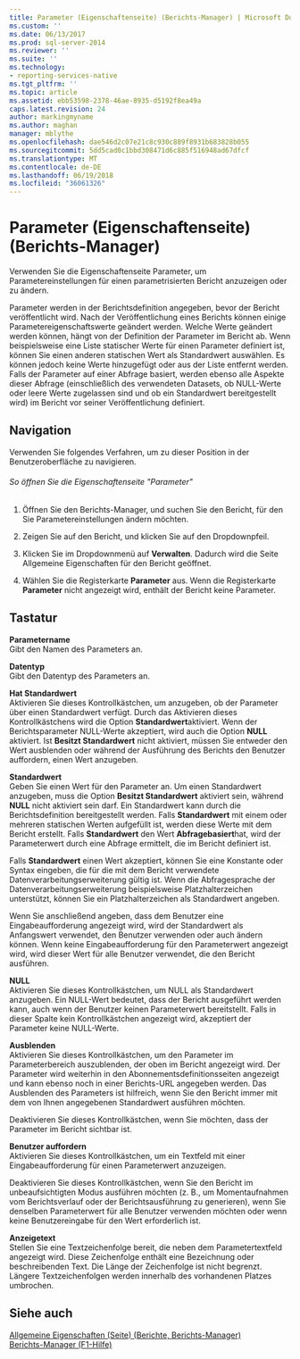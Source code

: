 ```yaml
---
title: Parameter (Eigenschaftenseite) (Berichts-Manager) | Microsoft Docs
ms.custom: ''
ms.date: 06/13/2017
ms.prod: sql-server-2014
ms.reviewer: ''
ms.suite: ''
ms.technology:
- reporting-services-native
ms.tgt_pltfrm: ''
ms.topic: article
ms.assetid: ebb53598-2378-46ae-8935-d5192f8ea49a
caps.latest.revision: 24
author: markingmyname
ms.author: maghan
manager: mblythe
ms.openlocfilehash: dae546d2c07e21c8c930c889f8931b683828b055
ms.sourcegitcommit: 5dd5cad0c1bbd308471d6c885f516948ad67dfcf
ms.translationtype: MT
ms.contentlocale: de-DE
ms.lasthandoff: 06/19/2018
ms.locfileid: "36061326"
---
```

# <a name="parameters-properties-page-report-manager"></a>Parameter (Eigenschaftenseite) (Berichts-Manager)
  Verwenden Sie die Eigenschaftenseite Parameter, um Parametereinstellungen für einen parametrisierten Bericht anzuzeigen oder zu ändern.  
  
 Parameter werden in der Berichtsdefinition angegeben, bevor der Bericht veröffentlicht wird. Nach der Veröffentlichung eines Berichts können einige Parametereigenschaftswerte geändert werden. Welche Werte geändert werden können, hängt von der Definition der Parameter im Bericht ab. Wenn beispielsweise eine Liste statischer Werte für einen Parameter definiert ist, können Sie einen anderen statischen Wert als Standardwert auswählen. Es können jedoch keine Werte hinzugefügt oder aus der Liste entfernt werden. Falls der Parameter auf einer Abfrage basiert, werden ebenso alle Aspekte dieser Abfrage (einschließlich des verwendeten Datasets, ob NULL-Werte oder leere Werte zugelassen sind und ob ein Standardwert bereitgestellt wird) im Bericht vor seiner Veröffentlichung definiert.  
  
## <a name="navigation"></a>Navigation  
 Verwenden Sie folgendes Verfahren, um zu dieser Position in der Benutzeroberfläche zu navigieren.  
  
###### <a name="to-open-the-parameters-properties-page"></a>So öffnen Sie die Eigenschaftenseite "Parameter"  
  
1.  Öffnen Sie den Berichts-Manager, und suchen Sie den Bericht, für den Sie Parametereinstellungen ändern möchten.  
  
2.  Zeigen Sie auf den Bericht, und klicken Sie auf den Dropdownpfeil.  
  
3.  Klicken Sie im Dropdownmenü auf **Verwalten**. Dadurch wird die Seite Allgemeine Eigenschaften für den Bericht geöffnet.  
  
4.  Wählen Sie die Registerkarte **Parameter** aus. Wenn die Registerkarte **Parameter** nicht angezeigt wird, enthält der Bericht keine Parameter.  
  
## <a name="options"></a>Tastatur  
 **Parametername**  
 Gibt den Namen des Parameters an.  
  
 **Datentyp**  
 Gibt den Datentyp des Parameters an.  
  
 **Hat Standardwert**  
 Aktivieren Sie dieses Kontrollkästchen, um anzugeben, ob der Parameter über einen Standardwert verfügt. Durch das Aktivieren dieses Kontrollkästchens wird die Option **Standardwert**aktiviert. Wenn der Berichtsparameter NULL-Werte akzeptiert, wird auch die Option **NULL** aktiviert. Ist **Besitzt Standardwert** nicht aktiviert, müssen Sie entweder den Wert ausblenden oder während der Ausführung des Berichts den Benutzer auffordern, einen Wert anzugeben.  
  
 **Standardwert**  
 Geben Sie einen Wert für den Parameter an. Um einen Standardwert anzugeben, muss die Option **Besitzt Standardwert** aktiviert sein, während **NULL** nicht aktiviert sein darf. Ein Standardwert kann durch die Berichtsdefinition bereitgestellt werden. Falls **Standardwert** mit einem oder mehreren statischen Werten aufgefüllt ist, werden diese Werte mit dem Bericht erstellt. Falls **Standardwert** den Wert **Abfragebasiert**hat, wird der Parameterwert durch eine Abfrage ermittelt, die im Bericht definiert ist.  
  
 Falls **Standardwert** einen Wert akzeptiert, können Sie eine Konstante oder Syntax eingeben, die für die mit dem Bericht verwendete Datenverarbeitungserweiterung gültig ist. Wenn die Abfragesprache der Datenverarbeitungserweiterung beispielsweise Platzhalterzeichen unterstützt, können Sie ein Platzhalterzeichen als Standardwert angeben.  
  
 Wenn Sie anschließend angeben, dass dem Benutzer eine Eingabeaufforderung angezeigt wird, wird der Standardwert als Anfangswert verwendet, den Benutzer verwenden oder auch ändern können. Wenn keine Eingabeaufforderung für den Parameterwert angezeigt wird, wird dieser Wert für alle Benutzer verwendet, die den Bericht ausführen.  
  
 **NULL**  
 Aktivieren Sie dieses Kontrollkästchen, um NULL als Standardwert anzugeben. Ein NULL-Wert bedeutet, dass der Bericht ausgeführt werden kann, auch wenn der Benutzer keinen Parameterwert bereitstellt. Falls in dieser Spalte kein Kontrollkästchen angezeigt wird, akzeptiert der Parameter keine NULL-Werte.  
  
 **Ausblenden**  
 Aktivieren Sie dieses Kontrollkästchen, um den Parameter im Parameterbereich auszublenden, der oben im Bericht angezeigt wird. Der Parameter wird weiterhin in den Abonnementsdefinitionsseiten angezeigt und kann ebenso noch in einer Berichts-URL angegeben werden. Das Ausblenden des Parameters ist hilfreich, wenn Sie den Bericht immer mit dem von Ihnen angegebenen Standardwert ausführen möchten.  
  
 Deaktivieren Sie dieses Kontrollkästchen, wenn Sie möchten, dass der Parameter im Bericht sichtbar ist.  
  
 **Benutzer auffordern**  
 Aktivieren Sie dieses Kontrollkästchen, um ein Textfeld mit einer Eingabeaufforderung für einen Parameterwert anzuzeigen.  
  
 Deaktivieren Sie dieses Kontrollkästchen, wenn Sie den Bericht im unbeaufsichtigten Modus ausführen möchten (z. B., um Momentaufnahmen vom Berichtsverlauf oder der Berichtsausführung zu generieren), wenn Sie denselben Parameterwert für alle Benutzer verwenden möchten oder wenn keine Benutzereingabe für den Wert erforderlich ist.  
  
 **Anzeigetext**  
 Stellen Sie eine Textzeichenfolge bereit, die neben dem Parametertextfeld angezeigt wird. Diese Zeichenfolge enthält eine Bezeichnung oder beschreibenden Text. Die Länge der Zeichenfolge ist nicht begrenzt. Längere Textzeichenfolgen werden innerhalb des vorhandenen Platzes umbrochen.  
  
## <a name="see-also"></a>Siehe auch  
 [Allgemeine Eigenschaften (Seite) (Berichte, Berichts-Manager)](../../2014/reporting-services/general-properties-page-reports-report-manager.md)   
 [Berichts-Manager (F1-Hilfe)](../../2014/reporting-services/report-manager-f1-help.md)  
  
  